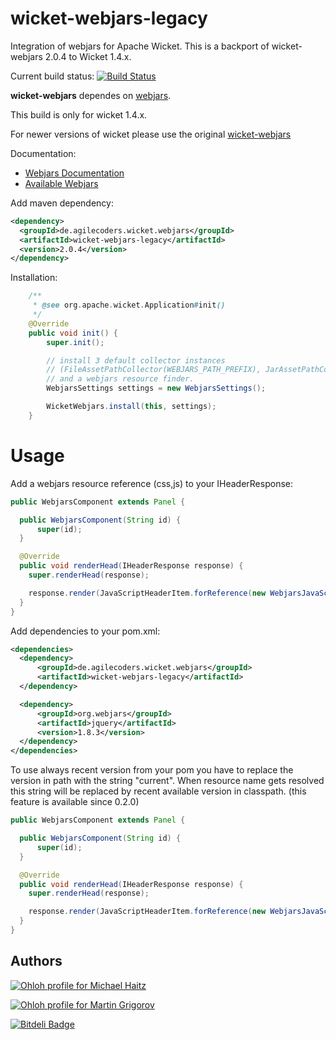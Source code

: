 wicket-webjars-legacy
=====================

Integration of webjars for Apache Wicket. This is a backport of wicket-webjars 2.0.4 to Wicket 1.4.x.

Current build status: [![Build Status](https://travis-ci.org/elmuerte/wicket-webjars.svg?branch=master)](https://travis-ci.org/elmuerte/wicket-webjars)

**wicket-webjars** dependes on [webjars](https://github.com/webjars/webjars).

This build is only for wicket 1.4.x.

For newer versions of wicket please use the original [wicket-webjars](https://github.com/l0rdn1kk0n/wicket-webjars)


Documentation:

- [Webjars Documentation](http://www.webjars.org/documentation)
- [Available Webjars](http://www.webjars.org)

Add maven dependency:

```xml
<dependency>
  <groupId>de.agilecoders.wicket.webjars</groupId>
  <artifactId>wicket-webjars-legacy</artifactId>
  <version>2.0.4</version>
</dependency>
```

Installation:

```java
    /**
     * @see org.apache.wicket.Application#init()
     */
    @Override
    public void init() {
        super.init();

        // install 3 default collector instances
        // (FileAssetPathCollector(WEBJARS_PATH_PREFIX), JarAssetPathCollector, VfsAssetPathCollector)
        // and a webjars resource finder.
        WebjarsSettings settings = new WebjarsSettings();

        WicketWebjars.install(this, settings);
    }
```

Usage
=====

Add a webjars resource reference (css,js) to your IHeaderResponse:

```java
public WebjarsComponent extends Panel {

  public WebjarsComponent(String id) {
      super(id);
  }

  @Override
  public void renderHead(IHeaderResponse response) {
    super.renderHead(response);

    response.render(JavaScriptHeaderItem.forReference(new WebjarsJavaScriptResourceReference("jquery/1.8.3/jquery.js")));
  }
}
```

Add dependencies to your pom.xml:

```xml
<dependencies>
  <dependency>
      <groupId>de.agilecoders.wicket.webjars</groupId>
      <artifactId>wicket-webjars-legacy</artifactId>
  </dependency>

  <dependency>
      <groupId>org.webjars</groupId>
      <artifactId>jquery</artifactId>
      <version>1.8.3</version>
  </dependency>
</dependencies>
```

To use always recent version from your pom you have to replace the version in path with the string "current". When resource
name gets resolved this string will be replaced by recent available version in classpath. (this feature is available since 0.2.0)

```java
public WebjarsComponent extends Panel {

  public WebjarsComponent(String id) {
      super(id);
  }

  @Override
  public void renderHead(IHeaderResponse response) {
    super.renderHead(response);

    response.render(JavaScriptHeaderItem.forReference(new WebjarsJavaScriptResourceReference("jquery/current/jquery.js")));
  }
}
```

Authors
-------

[![Ohloh profile for Michael Haitz](https://www.openhub.net/accounts/l0rdn1kk0n/widgets/account_detailed.gif)](https://www.openhub.net/accounts/l0rdn1kk0n?ref=Detailed)

[![Ohloh profile for Martin Grigorov](https://www.openhub.net/accounts/mgrigorov/widgets/account_detailed.gif)](https://www.openhub.net/accounts/mgrigorov?ref=Detailed)

[![Bitdeli Badge](https://d2weczhvl823v0.cloudfront.net/l0rdn1kk0n/wicket-webjars/trend.png)](https://bitdeli.com/free "Bitdeli Badge")
